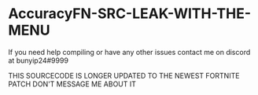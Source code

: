 # AccuracyFN-SRC-LEAK-WITH-THE-MENU 
If you need help compiling or have any other issues contact me on discord at bunyip24#9999



THIS SOURCECODE IS LONGER UPDATED TO THE NEWEST FORTNITE PATCH DON'T MESSAGE ME ABOUT IT
